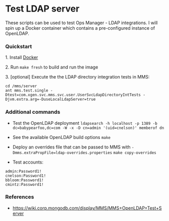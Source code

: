 # Test LDAP server

These scripts can be used to test Ops Manager - LDAP integrations.  I will spin up a Docker container which contains a pre-configured instance of OpenLDAP.

### Quickstart

1\. Install [Docker](https://www.docker.com/get-docker)

2\. Run `make fresh` to build and run the image

3\. [optional] Execute the the LDAP directory integration tests in MMS:

```
cd /mms/server
ant mms.test.single -Dtest=com.xgen.svc.mms.svc.user.UserSvcLdapDirectoryIntTests -Djvm.extra.arg=-DuseLocalLdapServer=true
```

### Additional commands

- Test the OpenLDAP deployment 
  `ldapsearch -h localhost -p 1389 -b dc=babypearfoo,dc=com -W -x -D cn=admin '(uid=cnelson)' memberof dn`

- See the available OpenLDAP build options
  `make`

- Deploy an overrides file that can be passed to MMS with `-Dmms.extraPropFile=ldap-overrides.properties`
  `make copy-overrides`

- Test accounts:

```
admin:Password1!
cnelson:Password1!
bbloom:Password1!
cmintz:Password1!
```

### References

- https://wiki.corp.mongodb.com/display/MMS/MMS+OpenLDAP+Test+Server
